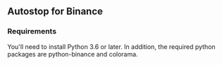 ## Autostop for Binance

### Requirements

You'll need to install Python 3.6 or later. In addition, the required python packages are python-binance and colorama.
